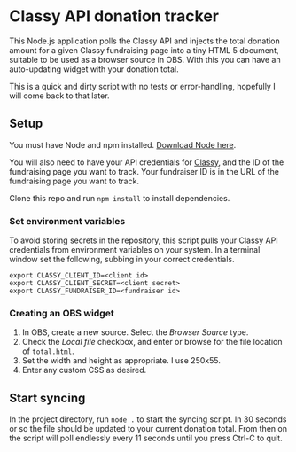 # Classy API donation tracker
This Node.js application polls the Classy API and injects the total donation amount
for a given Classy fundraising page into a tiny HTML 5 document, suitable to be used as
a browser source in OBS. With this you can have an auto-updating widget with your donation total.

This is a quick and dirty script with no tests or error-handling, hopefully I
will come back to that later.
## Setup
You must have Node and npm installed. [Download Node here](https://nodejs.org/).

You will also need to have your API credentials for [Classy](https://www.classy.org/), and
the ID of the fundraising page you want to track. Your fundraiser ID is in the URL of the
fundraising page you want to track.

Clone this repo and run `npm install` to install dependencies.

### Set environment variables
To avoid storing secrets in the repository, this script pulls your Classy API
credentials from environment variables on your system. In a terminal window set the 
following, subbing in your correct credentials.
```$bash
export CLASSY_CLIENT_ID=<client id>
export CLASSY_CLIENT_SECRET=<client secret>
export CLASSY_FUNDRAISER_ID=<fundraiser id>
```
### Creating an OBS widget
1. In OBS, create a new source. Select the _Browser Source_ type.
1. Check the _Local file_ checkbox, and enter or browse for the file location of `total.html`.
1. Set the width and height as appropriate. I use 250x55.
1. Enter any custom CSS as desired.
## Start syncing
In the project directory, run `node .` to start the syncing script. In 30 seconds or so the file
should be updated to your current donation total. From then on the script will poll endlessly every
11 seconds until you press Ctrl-C to quit. 